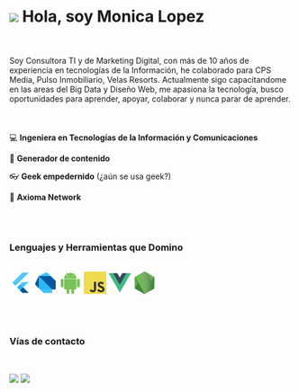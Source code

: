 
<br><br>
# <a href="https://www.gautamkrishnar.com/"><img src="https://media.giphy.com/media/hvRJCLFzcasrR4ia7z/giphy.gif" width="25px"></a>  Hola, soy Monica Lopez
<br><br>
Soy Consultora TI y de Marketing Digital, con más de 10 años de experiencia en tecnologías de la Información, he colaborado para CPS Media, Pulso Inmobiliario, Velas Resorts. Actualmente sigo capacitandome en las areas del Big Data y Diseño Web, me apasiona la tecnología, busco oportunidades para aprender, apoyar, colaborar y nunca parar de aprender.
<br><br><br><br>
:computer: **Ingeniera en Tecnologías de la Información y Comunicaciones**  

:pencil: **Generador de contenido**  

:eyeglasses: **Geek empedernido** (¿aún se usa geek?)  

:briefcase: **Axioma Network**

<br><br>
### Lenguajes y Herramientas que Domino

<code><br><img height="40" src="https://raw.githubusercontent.com/github/explore/80688e429a7d4ef2fca1e82350fe8e3517d3494d/topics/flutter/flutter.png"></code>
<code><img height="40" src="https://raw.githubusercontent.com/github/explore/80688e429a7d4ef2fca1e82350fe8e3517d3494d/topics/dart/dart.png"></code>
<code><img height="40" src="https://raw.githubusercontent.com/github/explore/80688e429a7d4ef2fca1e82350fe8e3517d3494d/topics/android/android.png"></code>
<code><img height="40" src="https://raw.githubusercontent.com/github/explore/80688e429a7d4ef2fca1e82350fe8e3517d3494d/topics/javascript/javascript.png"></code>
<code><img height="40" src="https://raw.githubusercontent.com/github/explore/80688e429a7d4ef2fca1e82350fe8e3517d3494d/topics/vue/vue.png"></code>
<code><img height="40" src="https://raw.githubusercontent.com/github/explore/80688e429a7d4ef2fca1e82350fe8e3517d3494d/topics/nodejs/nodejs.png"></code>    

<br><br>


### Vías de contacto
<br>

[<img src="https://img.icons8.com/color/48/000000/facebook-new.png"/>][facebook]
[<img src="https://img.icons8.com/color/48/000000/linkedin-circled.png"/>][linkedin]


[website]: http://axioma.network/
[twitter]: https://twitter.com/mlopezglz
[linkedin]: https://www.linkedin.com/in/mlopzgl/
[facebook]: https://www.facebook.com/mlopezgl88